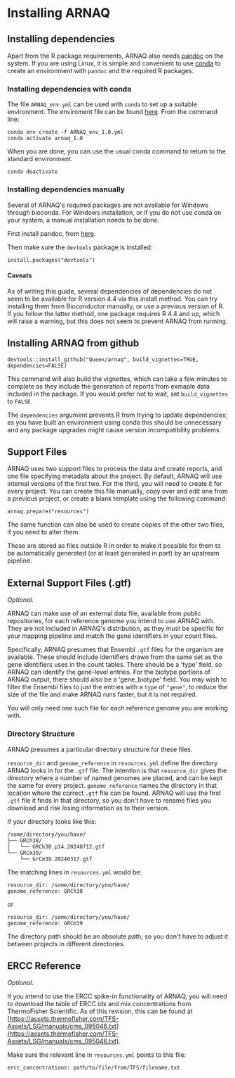 # Installing ARNAQ

## Installing dependencies

Apart from the R package requirements, ARNAQ also needs [pandoc](https://pandoc.org)
on the system. If you are using Linux, it is simple and convenient to use
[conda](https://anaconda.org/anaconda/conda) to 
create an environment with `pandoc` and the required R packages.

### Installing dependencies with conda

The file `ARNAQ_env.yml` can be used with `conda` to set up a suitable environment. The enviroment
file can be found [here](https://github.com/Queex/arnaq/blob/main/inst/extdata/ARNAQ_env_1.0.yml).
From the command line:

```{bash conda_1, eval=FALSE}
conda env create -f ARNAQ_env_1.0.yml
conda activate arnaq_1.0
```

When you are done, you can use the usual conda command to return to the standard environment.

```{bash conda_2, eval=FALSE}
conda deactivate
```

### Installing dependencies manually

Several of ARNAQ's required packages are not available for Windows through bioconda. For Windows
installation, or if you do not use conda on your system, a manual installation needs to be done.

First install pandoc, from [here](https://pandoc.org/installing.html).

Then make sure the `devtools` package is installed:

```{r pre_install, eval=FALSE}
install.packages("devtools")
```

#### Caveats

As of writing this guide, several dependencies of dependencies do not seem to be available for R 
version 4.4 via
this install method. You can try installing them from Bioconductor manually, or use a previous
version of R. If you follow the latter method, one package requires R 4.4 and up, which will raise
a warning, but this does not seem to prevent ARNAQ from running.

## Installing ARNAQ from github

```{r install, eval=FALSE}
devtools::install_github("Queex/arnaq", build_vignettes=TRUE, dependencies=FALSE)
```

This command will also build the vignettes, which can take a few minutes to complete as they
include the generation of reports from exmaple data included in the package. If you would prefer
not to wait, set `build_vignettes` to `FALSE`.

The `dependencies` argument prevents R from trying to update dependencies; as you have
built an environment using conda this should be unnecessary and any package upgrades might cause
version incompatibility problems.

## Support Files

ARNAQ uses two support files to process the data and create reports, and one file specifying 
metadata about the project. By default, ARNAQ will use internal versions of the first two. For the
third, you will need to create it for every project. You can create this file manually, copy over 
and edit one from a previous project, or create a blank template using the following
command:

```{r prepare, eval=FALSE}
arnaq.prepare("resources")
```

The same function can also be used to create copies of the other two files, if you need to alter
them.

These are stored as files outside R in order to make it possible for them to be automatically
generated (or at least generated in part) by an upstream pipeline.

## External Support Files (.gtf)

*Optional.*

ARNAQ can make use of an external data file, available from public repositories, for each reference
genome you intend to use ARNAQ with. They are not included in ARNAQ's distribution, as they must be
specific for your mapping pipeline and match the gene identifiers in your count files.

Specifically, ARNAQ presumes that Ensembl `.gtf` files for the organism are available. These should
include identifiers drawn from the same set as the gene identifiers uses in the count tables. There
should be a 'type' field, so ARNAQ can identify the gene-level entries. For the biotype portions of
ARNAQ output, there should also be a 'gene_biotype' field. You may wish to filter the Ensembl files
to just the entries with a `type` of `"gene"`, to reduce the size of the file and make ARNAQ runs
faster, but it is not required.

You will only need one such file for each reference genome you are working with.

### Directory Structure

ARNAQ presumes a particular directory structure for these files.

`resource_dir` and `genome_reference` in `resources.yml` define the directory ARNAQ looks in for
the `.gtf` file. The intention is that `resource_dir` gives the directory where a number of named
genomes are placed, and can be kept the same for every project. `genome_reference` names the 
directory in that location where the correct `.gtf` file can be found. ARNAQ will use the first
`.gtf` file it finds in that directory, so you don't have to rename files you download and risk
losing information as to their version.

If your directory looks like this:

```{text}
/some/directory/you/have/
├── GRCh38/
│   └── GRCh38.p14.20240712.gtf
└── GRCm39/
    └── GrCm39.20240317.gtf
```

The matching lines in `resources.yml` would be:

```{text}
resource_dir: /some/directory/you/have/
genome_reference: GRCh38
```

or

```{text}
resource_dir: /some/directory/you/have/
genome_reference: GRCm39
```

The directory path should be an absolute path; so you don't have to adjust it between projects in
different directories.

## ERCC Reference

*Optional.*

If you intend to use the ERCC spike-in functionality of ARNAQ, you will need to download the table
of ERCC ids and mix concentrations from ThermoFisher Scientific. As of this revision, this can be
found at [https://assets.thermofisher.com/TFS-Assets/LSG/manuals/cms_095046.txt](https://assets.thermofisher.com/TFS-Assets/LSG/manuals/cms_095046.txt).

Make sure the relevant line in `resources.yml` points to this file:

```{text}
ercc_concentrations: path/to/file/from/TFS/filename.txt
```
